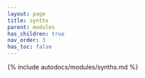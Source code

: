 ```yaml
---
layout: page
title: synths
parent: modules
has_children: true
nav_order: 3
has_toc: false
---
```


{% include autodocs/modules/synths.md %}